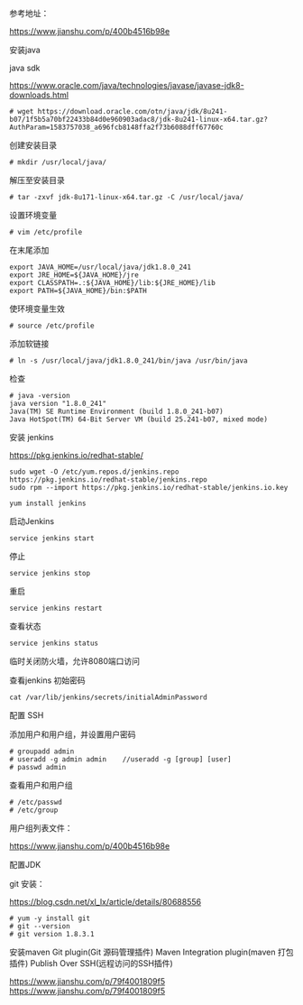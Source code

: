 参考地址：

https://www.jianshu.com/p/400b4516b98e


安装java

java sdk

https://www.oracle.com/java/technologies/javase/javase-jdk8-downloads.html

```shell
# wget https://download.oracle.com/otn/java/jdk/8u241-b07/1f5b5a70bf22433b84d0e960903adac8/jdk-8u241-linux-x64.tar.gz?AuthParam=1583757038_a696fcb8148ffa2f73b6088dff67760c
```
创建安装目录
```shell
# mkdir /usr/local/java/
```

解压至安装目录
```shell
# tar -zxvf jdk-8u171-linux-x64.tar.gz -C /usr/local/java/
```
设置环境变量
```shell
# vim /etc/profile
```
在末尾添加
```shell
export JAVA_HOME=/usr/local/java/jdk1.8.0_241
export JRE_HOME=${JAVA_HOME}/jre
export CLASSPATH=.:${JAVA_HOME}/lib:${JRE_HOME}/lib
export PATH=${JAVA_HOME}/bin:$PATH
```

使环境变量生效
```shell
# source /etc/profile
```

添加软链接
```shell
# ln -s /usr/local/java/jdk1.8.0_241/bin/java /usr/bin/java
```


检查
```shell
# java -version
java version "1.8.0_241"
Java(TM) SE Runtime Environment (build 1.8.0_241-b07)
Java HotSpot(TM) 64-Bit Server VM (build 25.241-b07, mixed mode)

```


安装 jenkins

https://pkg.jenkins.io/redhat-stable/

```shell
sudo wget -O /etc/yum.repos.d/jenkins.repo https://pkg.jenkins.io/redhat-stable/jenkins.repo
sudo rpm --import https://pkg.jenkins.io/redhat-stable/jenkins.io.key
```

```shell
yum install jenkins
```

启动Jenkins

```shell
service jenkins start
```
停止
```shell
service jenkins stop
```
重启
```shell
service jenkins restart
```
查看状态
```shell
service jenkins status
```




临时关闭防火墙，允许8080端口访问

查看jenkins 初始密码
```shell
cat /var/lib/jenkins/secrets/initialAdminPassword
```




配置 SSH

添加用户和用户组，并设置用户密码

```shell
# groupadd admin
# useradd -g admin admin    //useradd -g [group] [user]
# passwd admin
```

查看用户和用户组

```shell
# /etc/passwd
# /etc/group
```

用户组列表文件：


https://www.jianshu.com/p/400b4516b98e


配置JDK

git 安装：

https://blog.csdn.net/xl_lx/article/details/80688556

```shell
# yum -y install git
# git --version
# git version 1.8.3.1
```

安装maven
Git plugin(Git 源码管理插件)
Maven Integration plugin(maven 打包插件)
Publish Over SSH(远程访问的SSH插件)

https://www.jianshu.com/p/79f4001809f5
https://www.jianshu.com/p/79f4001809f5